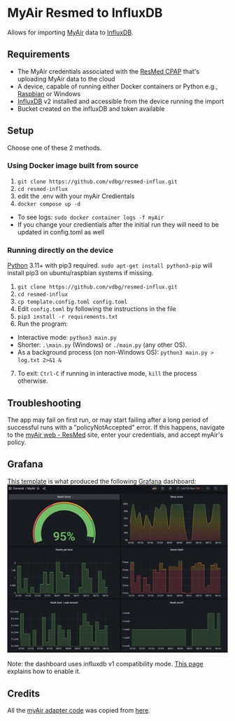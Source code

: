 # MyAir Resmed to InfluxDB

Allows for importing [MyAir](https://myair.resmed.com/) data to [InfluxDB](https://www.influxdata.com/).

## Requirements

- The MyAir credentials associated with the [ResMed CPAP](https://www.resmed.com/en-us/sleep-apnea/cpap-products/cpap-machines/) that's uploading MyAir data to the cloud
- A device, capable of running either Docker containers or Python e.g., [Raspbian](https://www.raspbian.org/) or Windows
- [InfluxDB](https://en.wikipedia.org/wiki/InfluxDB) v2 installed and accessible from the device running the import
- Bucket created on the influxDB and token available

## Setup

Choose one of these 2 methods.

### Using Docker image built from source

1. `git clone https://github.com/vdbg/resmed-influx.git`
2. `cd resmed-influx`
3. edit the .env with your myAir Credientals
4. `docker compose up -d`
  * To see logs: `sudo docker container logs -f myAir`
  * If you change your credientials after the initial run they will need to be updated in config.toml as well

### Running directly on the device

[Python](https://www.python.org/) 3.11+ with pip3 required. `sudo apt-get install python3-pip` will install pip3 on ubuntu/raspbian systems if missing.

1. `git clone https://github.com/vdbg/resmed-influx.git`
2. `cd resmed-influx`
3. `cp template.config.toml config.toml`
4. Edit `config.toml` by following the instructions in the file
5. `pip3 install -r requirements.txt`
6. Run the program:
  * Interactive mode: `python3 main.py`
  * Shorter: `.\main.py` (Windows) or `./main.py` (any other OS).
  * As a background process (on non-Windows OS): `python3 main.py > log.txt 2>&1 &`
7. To exit: `Ctrl-C` if running in interactive mode, `kill` the process otherwise.

## Troubleshooting

The app may fail on first run, or may start failing after a long period of successful runs with a "policyNotAccepted" error.
If this happens, navigate to the [myAir web - ResMed](https://myair.resmed.com) site, enter your credentials, and accept myAir's policy.

## Grafana

[This template](grafana/dashboard.json) is what produced the following [Grafana](https://grafana.com/) dashboard:
![Grafana dashboard](grafana/dashboard.png)

Note: the dashboard uses influxdb v1 compatibility mode. [This page](https://www.techetio.com/2021/11/29/influxdb-v2-using-the-v1-api-for-v1-dependent-applications/) explains how to enable it.

## Credits

All the [myAir adapter code](myair_client/) was copied from [here](https://github.com/prestomation/resmed_myair_sensors/tree/master/custom_components/resmed_myair/client).
